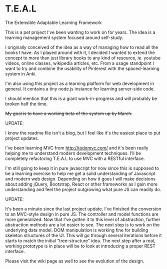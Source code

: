 # T.E.A.L
The Extensible Adaptable Learning Framework

This is a pet project I've been wanting to work on for years. The idea is a learning management system focused around self-study.

I originally conceived of the idea as a way of managing how to read all the books I have. As I played around with it, I decided I wanted
to extend the concept to more than just library books to any kind of resource, ie. youtube videos, online classes, wikipedia articles, etc.
From a usage standpoint I want to try and combine the usability of Pinterest
with the spaced-learning system in Anki.

I'm also using this project as a learning platform for web development in general. It contains a tiny node.js instance for learning server-side code.

I should mention that this is a giant work-in-progress and will probably be
broken half the time.

~~My goal is to have a working beta of the system up by March.~~

UPDATE:

I know the readme file isn't a blog, but I feel like it's the easiest place to
put project updates.

I've been learning MVC from http://todomvc.com/ and it's been really helping me to understand modern development techniques. I'll be completely refactoring T.E.A.L to use MVC with a RESTful interface.


I'm still going to keep it in pure javascript for now since this is supposed to be a learning exercise to help me get a solid understanding of
Javascript and modern web design. Depending on how it goes I will make decisions about adding jQuery, Bootstrap, React or other frameworks as I gain more understanding and feel the project outgrowing what pure JS can readily do.

UPDATE:

It's been a minute since the last project update. I've finished the conversion to an MVC-style
design in pure JS. The controller and model functions are more generalized. Now that I've gotten
it to this level of abstraction, further abstraction methods are a lot easier to see. The next step is to work on the underlying data model. DOM manipulation is working fine for building skeleton structures of the UI. This will go through several iterations before it starts to match the initial
"tree-structure" idea. The next step after a real, working prototype is in place will be to look at
introducing a proper REST interface.

Please visit the wiki page as well to see the evolution of the design.
